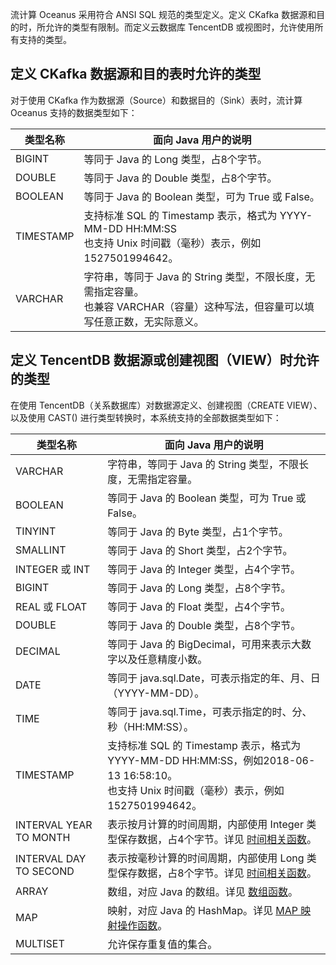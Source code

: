 流计算 Oceanus 采用符合 ANSI SQL 规范的类型定义。定义 CKafka 数据源和目的时，所允许的类型有限制。而定义云数据库 TencentDB 或视图时，允许使用所有支持的类型。

## 定义 CKafka 数据源和目的表时允许的类型

对于使用 CKafka 作为数据源（Source）和数据目的（Sink）表时，流计算 Oceanus 支持的数据类型如下：

| 类型名称  | 面向 Java 用户的说明  |
| --------- | -----------------------------|
| BIGINT    | 等同于 Java 的 Long 类型，占8个字节。                      |
| DOUBLE    | 等同于 Java 的 Double 类型，占8个字节。                    |
| BOOLEAN   | 等同于 Java 的 Boolean 类型，可为 True 或 False。            |
| TIMESTAMP | 支持标准 SQL 的 Timestamp 表示，格式为 YYYY-MM-DD HH:MM:SS<br>也支持 Unix 时间戳（毫秒）表示，例如1527501994642。 |
| VARCHAR   | 字符串，等同于 Java 的 String 类型，不限长度，无需指定容量。<br>也兼容 VARCHAR（容量）这种写法，但容量可以填写任意正数，无实际意义。 |

## 定义 TencentDB 数据源或创建视图（VIEW）时允许的类型

在使用 TencentDB（关系数据库）对数据源定义、创建视图（CREATE VIEW）、以及使用 CAST() 进行类型转换时，本系统支持的全部数据类型如下：

| 类型名称               | 面向 Java 用户的说明                                         |
| ---------------------- | ------------------------------------------------------------ |
| VARCHAR                | 字符串，等同于 Java 的 String 类型，不限长度，无需指定容量。 |
| BOOLEAN                | 等同于 Java 的 Boolean 类型，可为 True 或 False。            |
| TINYINT                | 等同于 Java 的 Byte 类型，占1个字节。                      |
| SMALLINT               | 等同于 Java 的 Short 类型，占2个字节。                     |
| INTEGER 或 INT         | 等同于 Java 的 Integer 类型，占4个字节。                   |
| BIGINT                 | 等同于 Java 的 Long 类型，占8个字节。                      |
| REAL 或 FLOAT          | 等同于 Java 的 Float 类型，占4个字节。                     |
| DOUBLE                 | 等同于 Java 的 Double 类型，占8个字节。                    |
| DECIMAL                | 等同于 Java 的 BigDecimal，可用来表示大数字以及任意精度小数。 |
| DATE                   | 等同于 java.sql.Date，可表示指定的年、月、日（YYYY-MM-DD）。 |
| TIME                   | 等同于 java.sql.Time，可表示指定的时、分、秒（HH:MM:SS）。   |
| TIMESTAMP              | 支持标准 SQL 的 Timestamp 表示，格式为 YYYY-MM-DD HH:MM:SS，例如2018-06-13 16:58:10。<br>也支持 Unix 时间戳（毫秒）表示，例如1527501994642。 |
| INTERVAL YEAR TO MONTH | 表示按月计算的时间周期，内部使用 Integer 类型保存数据，占4个字节。详见 [时间相关函数](/document/product/849/18075)。 |
| INTERVAL DAY TO SECOND | 表示按毫秒计算的时间周期，内部使用 Long 类型保存数据，占8个字节。详见 [时间相关函数](/document/product/849/18075)。 |
| ARRAY                  | 数组，对应 Java 的数组。详见 [数组函数](https://cloud.tencent.com/document/product/849/18074?lang=cn#.E6.95.B0.E7.BB.84.E5.87.BD.E6.95.B0)。 |
| MAP                    | 映射，对应 Java 的 HashMap。详见 [MAP 映射操作函数](https://cloud.tencent.com/document/product/849/18074?lang=cn#map-.E6.98.A0.E5.B0.84.E6.93.8D.E4.BD.9C.E5.87.BD.E6.95.B0)。 |
| MULTISET               | 允许保存重复值的集合。     |


